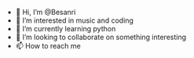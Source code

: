 - 👋 Hi, I’m @Besanri
- 👀 I’m interested in music and coding
- 🌱 I’m currently learning python
- 💞️ I’m looking to collaborate on something interesting
- 📫 How to reach me 

<!---
Besanri/Besanri is a ✨ special ✨ repository because its `README.md` (this file) appears on your GitHub profile.
You can click the Preview link to take a look at your changes.
--->
